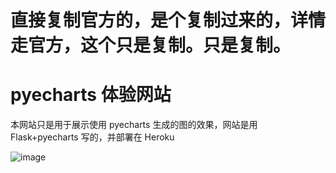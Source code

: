 # 直接复制官方的，是个复制过来的，详情走官方，这个只是复制。只是复制。
# pyecharts 体验网站

本网站只是用于展示使用 pyecharts 生成的图的效果，网站是用 Flask+pyecharts 写的，并部署在 Heroku

![image](https://user-images.githubusercontent.com/19553554/34214999-07cb1f6e-e5df-11e7-97c6-101aa969cce2.png)
